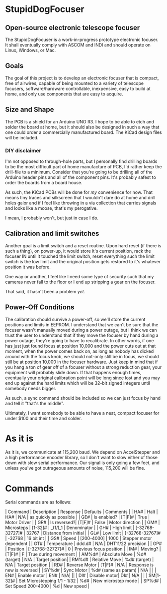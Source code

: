# StupidDogFocuser

## Open-source electronic telescope focuser

The StupidDogFocuser is a work-in-progress prototype electronic focuser. It shall eventually comply with ASCOM and INDI and should operate on Linux, Windows, or Mac.

## Goals

The goal of this project is to develop an electronic focuser that is compact, free of airwires, capable of being mounted to a variety of telescope focusers, software/hardware controllable, inexpensive, easy to build at home, and only use components that are easy to acquire.

## Size and Shape

The PCB is a shield for an Arduino UNO R3. I hope to be able to etch and solder the board at home, but it should also be designed in such a way that one could order a commercially manufactured board. The KiCad design files will be included.

### DIY disclaimer
I'm not opposed to through-hole parts, but I personally find drilling boards to be the most difficult part of home manufacture of PCB, I'd rather keep the drill-file to a minimum. Consider that you're going to be drilling all of the Arduino header pins and all of the component pins. It's probably safest to order the boards from a board house.

As such, the KiCad PCBs will be done for _my_ convenience for now. That means tiny traces and silkscreen that I wouldn't dare do at home and drill holes galor and if I feel like throwing in a via collection that carries signals and looks like a moose, that's my perogative.

I mean, I probably won't, but just in case I do.

## Calibration and limit switches

Another goal is a limit switch and a reset routine. Upon hard reset (if there is such a thing), on power-up, it would store it's current position, rack the focuser IN until it touched the limit switch, reset everything such the limit switch is the low limit and the original position gets restored to it's whatever position it was before.

One way or another, I feel like I need some type of security such that my cameras never fall to the floor or I end up stripping a gear on the focuser.

That said, it hasn't been a problem _yet_.
## Power-Off Conditions

The calibration should survive a power-off, so we'll store the current positions and limits in EEPROM. I understand that we can't be sure that the focuser wasn't manually moved during a power outage, but I think we can trust the user to understand that if they move the focuser by hand during a power outage, they're going to have to recalibrate. In other words, if one has just just found focus at position 10,000 and the power cuts out at that moment, when the power comes back on, as long as nobody has dicked around with the focus knob, we should not-only still be in focus, we should still be at position 10,000 in the focuser hardware. Just keep in mind that if you hang a ton of gear off of a focuser without a strong reduction gear, your equipment will probably slide down. If that happens enough times, eventually your original calibration point will be long since lost and you may end up against the hard limits which will be 32-bit signed integers until somebody needs bigger.

As such, a sync command should be included so we can just focus by hand and tell it "that's the middle".

Ultimately, I want somebody to be able to have a neat, compact focuser for under $100 and their time and solder.


# As it is

As it is, we communicate at 115,200 baud. We depend on AccelStepper and a high performance encoder library, so I don't want to slow either of those down with slow serial performance. Our signal is only going a few feet, and unless you've got outrageous amounts of noise, 115,200 will be fine.

# Commands

Serial commands are as follows:

| Command | Description | Response        | Defaults | Comments |
| HA#	  | Halt        | HA#             | N/A      | as quickly as possible |
| GE# 	  | Is enabled? | [T|F]#          | True     | Motor Driver |
| GR#     | Is reversed?| [T|F]#          | False    | Motor direction |
| GM#     | Microsteps  | [1-32]#         | _(1/)_1  | Denominator |
| GH#     | High limit  | [-32768-32727]# | 32767    | Distance from initial |
| GL#     | Low limit   | [-32768-32767]# | -32768   | 16 bit int |
| GS#     | Speed       | [200-4000]      | 1000     | Stepper motor dependent |
| GT#     | Temperature | ddd.d#          | N/A      | DHT11/22 precision  |
| GP#     | Position    | [-32768-32727]# | 0        | Previous focus position |
| IM#     | Moving?     | [T|F]#          | F        | True during movement |
| AM%d#   | Absolute Move | %d# (target) | N/A      | Target position|
| RM%d#   | Relative Move | %d# (target) | N/A      | Target position |
| RD#     | Reverse Motor | [T|F]#       | N/A      | Response is new is reversed |
| SY%d#   | Sync Motor | %d# (same as param) | N/A  | |
| EN#     | Enable motor | EN#          | N/A| ||
| DI#     | Disable motor| DI#          | N/A | |
| SM[1-32]# | Set Microstepping 1/1 - 1/32 | %d# | New microstep mode |
| SP%d#   | Set Speed 200-4000 | %d | New speed |

